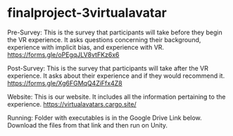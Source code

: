 ﻿# finalproject-3virtualavatar

Pre-Survey:
This is the survey that participants will take before they begin the VR experience. It asks questions concerning their background, experience with implicit bias, and experience with VR.
https://forms.gle/oPEgqJLV8vtFKz6x6

Post-Survey:
This is the survey that participants will take after the VR experience. It asks about their experience and if they would recommend it.
https://forms.gle/Xg6FGMqQ4ZiFfx4Z8

Website:
This is our website. It includes all the information pertaining to the experience.
https://virtualavatars.cargo.site/

Running:
Folder with executables is in the Google Drive Link below. Download the files from that link and then run on Unity.
